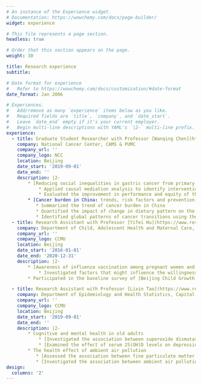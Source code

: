 ```yaml
---
# An instance of the Experience widget.
# Documentation: https://wowchemy.com/docs/page-builder/
widget: experience

# This file represents a page section.
headless: true

# Order that this section appears on the page.
weight: 30

title: Research experience
subtitle:

# Date format for experience
#   Refer to https://wowchemy.com/docs/customization/#date-format
date_format: Jan 2006

# Experiences.
#   Add/remove as many `experience` items below as you like.
#   Required fields are `title`, `company`, and `date_start`.
#   Leave `date_end` empty if it's your current employer.
#   Begin multi-line descriptions with YAML's `|2-` multi-line prefix.
experience:
  - title: Graduate Student Researcher with Professor [Wanqing Chen](https://scholar.google.com/citations?user=k6EnRdQAAAAJ&hl=zh-TW&oi=ao)
    company: National Cancer Center, CAMS & PUMC
    company_url: ''
    company_logo: NCC
    location: Beijing
    date_start: '2019-09-01'
    date_end: ''
    description: |2-
        * [Reducing social inequalities in gastric cancer from primary prevention to cancer screening](https://dianqinsun.com/project/social-inequalities-in-gc/)
            * Applied causal mediation analysis to identify intervention targets for reducing social inequalities in gastric cancer
            * Evaluated the improvement in performance and equity of the gastric cancer prediction model compated with the screening criteria of "Expert Consensus" 
        * [Cancer burden in China: trends, risk factors and prevention](https://dianqinsun.com/project/cancer-burden-in-china/)
           * Summarized the trend of cancer burden in China
           * Quantified the impact of change in dietary pattern on the cancer burden in China by the comparative risk assessment
           * Identified global patterns of cancer transitions using the latent class modelling approach
  - title: Research Assistant with Professor [Yifei Hu](https://www.researchgate.net/profile/Hu-Yi-fei)
    company: Department of Child, Adolescent Health and Maternal Care, Capital Medical University
    company_url: ''
    company_logo: CCMU
    location: Beijing
    date_start: '2016-01-01'
    date_end: '2020-12-31'
    description: |2-
        * [Awareness of influenza vaccination among pregnant women and their obstetricians in Beijing](https://dianqinsun.com/publication/awareness-of-vaccination/)
            * Investigated factors that might influence the willingness of pregnant women to accept influenza vaccine and the willingness of obstetricians to recommend these vaccines
        * Participated in the baseline survey of [Beijing Child Growth and Health Cohort (PROC) Study](https://procstudy.com/)

  - title: Research Assistant with Professor [Lixin Tao](https://www.researchgate.net/profile/Lixin-Tao-2) and Professor [Ling Zhang](https://www.researchgate.net/profile/Ling-Zhang-25)
    company: Department of Epidemiology and Health Statistics, Capital Medical University
    company_url: ''
    company_logo: CCMU
    location: Beijing
    date_start: '2019-09-01'
    date_end: ''
    description: |2-
        * Cognitive and mental health in old adults
            * [Investigated the association between superoxide dismutase activity and risk of cognitive](https://dianqinsun.com/publication/sod/)
            * [Examined the effect of serum 25(OH)D levels on depression in older adults using meta-analysis](https://dianqinsun.com/publication/vitamin-d-depression/)
        * The health effect of ambient air pollution
           * [Assessed the association between fine particulate matter exposure and the progression of arterial stiffness](https://dianqinsun.com/publication/environmental-health/)
           * [Investigated the association between ambient air pollution and mortality among children aged under 5 years using time series study](https://dianqinsun.com/publication/environmental-research/)
design:
  columns: '2'
---
```

